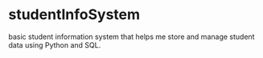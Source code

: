 # studentInfoSystem
basic student information system that helps me store and manage student data using Python and SQL. 
